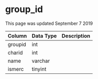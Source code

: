 # group\_id

This page was updated September 7 2019

| Column | Data Type | Description |
| :--- | :--- | :--- |
| groupid | int |  |
| charid | int |  |
| name | varchar |  |
| ismerc | tinyint |  |

